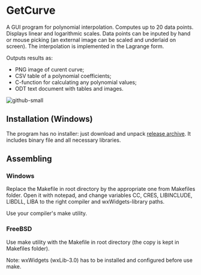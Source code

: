 # GetCurve

A GUI program for polynomial interpolation. Computes up to 20 data points.
Displays linear and logarithmic scales.
Data points can be inputed by hand or mouse picking
(an external image can be scaled and underlaid on screen).
The interpolation is implemented in the Lagrange form.

Outputs results as:
 - PNG image of curent curve;
 - CSV table of a polynomial coefficients;
 - C-function for calculating any polynomial values;
 - ODT text document with tables and images.
 
![github-small](https://user-images.githubusercontent.com/32104993/48665206-a69ea980-eabb-11e8-8816-2b1ab57ff509.png)

## Installation (Windows)
The program has no installer: just download and unpack [release archive](https://github.com/PeterLaptik/GetCurve/releases).
It includes binary file and all necessary libraries.

## Assembling
### Windows
Replace the Makefile in root directory by the appropriate one from Makefiles folder.
Open it with notepad, and change variables CC, CRES, LIBINCLUDE, LIBDLL, LIBA 
to the right compiler and wxWidgets-library paths. 

Use your compiler's make utility.

### FreeBSD
Use make utility with the Makefile in root directory (the copy is kept in Makefiles folder).

Note: wxWidgets (wxLib-3.0) has to be installed and configured before use make.
